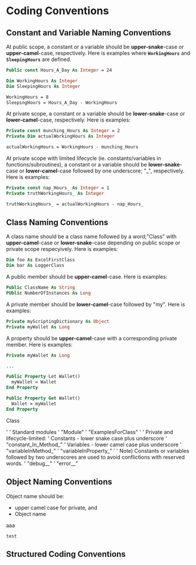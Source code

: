 # Coding Conventions

## Constant and Variable Naming Conventions

At public scope, a constant or a variable should be **upper-snake**-case or **upper-camel**-case, respectively. Here is examples where **`WorkingHours`** and **`SleepingHours`** are defined.

```vb
Public const Hours_A_Day As Integer = 24

Dim WorkingHours As Integer
Dim SleepingHours As Integer

WorkingHours = 8
SleepingHours = Hours_A_Day - WorkingHours
```

At private scope, a constant or a variable should be **lower-snake**-case or **lower-camel**-case, respectively. Here is examples:

```vb
Private const munching_Hours As Integer = 2
Private Dim actualWorkingHours As Integer

actualWorkingHours = WorkingHours - munching_Hours
```

At private scope with limited lifecycle (ie. constants/variables in functions/subroutines), a constant or a variable should be **lower-snake**-case or **lower-camel**-case followed by one underscore; "_", respectively. Here is examples:

```vb
Private const nap_Hours_ As Integer = 1
Private truthWorkingHours_ As Integer

truthWorkingHours_ = actualWorkingHours - nap_Hours_
```

## Class Naming Conventions

A class name should be a class name followed by a word;"Class" with **upper-camel**-case or **lower-snake**-case depending on public scope or private scope respecyively. Here is examples:

```vb
Dim foo As ExcelFirstClass
Dim bar As LoggerClass
```

A public member should be **upper-camel**-case. Here is examples:

```vb
Public ClassName As String
PUblic NumberOfInstances As Long
```

A private member should be **lower-camel**-case followed by "my". Here is examples:

```vb
Private myScriptingDictionary As Object
Private myWallet As Long
```

A property should be **upper-camel**-case with a corresponding private member. Here is examples:

```vb
Private myWallet As Long

...

Public Property Let Wallet()
  myWallet = Wallet
End Property

Public Property Get Wallet()
  Wallet = myWallet
End Property
```




<class name>Class

'
' Standard modules
'   "<class name>Module"
'   "ExamplesFor<class name>Class"
'
' Private and lifecycle-limited:
'   Constants - lower snake case plus underscore
'     "constant_In_Method_"
'   Variables - lower camel case plus underscore
'     "variableInMethod_"
'     "variableInProperty_"
'
' Note) Constants or variables followed by two underscores are used to avoid conflictions with reserved words.
'   "debug__"
'   "error__"



## Object Naming Conventions
Object name should be:
* upper camel case for private, and
* Object name 

<class name> aaa

`test`




## Structured Coding Conventions
